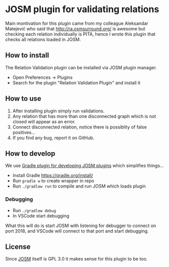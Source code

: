 
# JOSM plugin for validating relations

Main montivation for this plugin came from my colleague Aleksandar Matejević who said that http://ra.osmsurround.org/ is awesome but checking each relation individually is PITA, hence I wrote this plugin that checks all relations loaded in JOSM.

## How to install

The Relation Validation plugin can be installed via JOSM plugin manager.
  * Open Preferences -> Plugins
  * Search for the plugin "Relation Validation Plugin" and install it

## How to use

 1) After installing plugin simply run validations.
 1) Any relation that has more than one disconnected graph which is not closed will appear as an error.
 1) Connect disconnected relation, notice there is possiblity of false positives...
 1) If you find any bug, report it on GitHub.

## How to develop

We use [Gradle plugin for developing JOSM plugins](https://github.com/floscher/gradle-josm-plugin) which simplifies things...
  * Install Gradle https://gradle.org/install/
  * Run `gradle w` to create wrapper in repo
  * Run `./gradlew run` to compile and run JOSM which loads plugin

### Debugging

  * Run `./gradlew debug`
  * In VSCode start debugging

What this will do is start JOSM with listening for debugger to connect on port 2018, and VSCode will connect to that port and start debugging.

## License
Since [JOSM](https://github.com/JOSM/josm) itself is GPL 3.0 it makes sense for this plugin to be too.